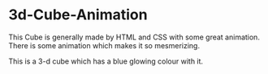 # 3d-Cube-Animation
This Cube is generally made by HTML and CSS with some great animation. There is some animation which makes it so mesmerizing. 

This is a 3-d cube which has a blue glowing colour with it.
